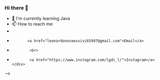 ### Hi there 👋


- 🌱 I'm currently learning Java
- 📫 How to reach me: 
-    <div> 
-            <a href="leonardonovaesvivi65997@gmail.com">Email</a>
-             <br>
-             <a href="https://www.instagram.com/lgdc_l/">Instagram</a>
      </div>
-->
